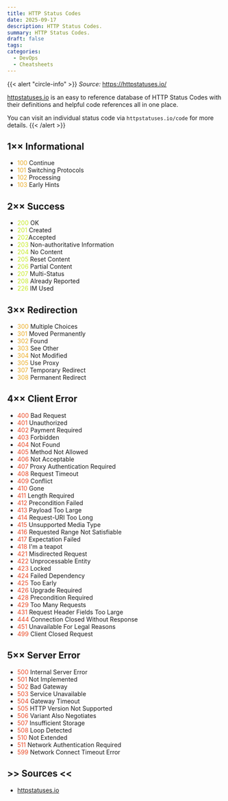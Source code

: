 ```yaml
---
title: HTTP Status Codes
date: 2025-09-17
description: HTTP Status Codes.
summary: HTTP Status Codes.
draft: false
tags:
categories:
  - DevOps
  - Cheatsheets
---
```

{{< alert "circle-info" >}}
_Source:_ https://httpstatuses.io/

[httpstatuses.io](https://httpstatuses.io/) is an easy to reference database of HTTP Status Codes with their definitions and helpful code references all in one place. 

You can visit an individual status code via `httpstatuses.io/code` for more details.
{{< /alert >}}
## 1×× Informational

- <font color=#EBAC25>100</font> Continue
- <font color=#EBAC25>101</font> Switching Protocols
- <font color=#EBAC25>102</font> Processing
- <font color=#EBAC25>103</font> Early Hints
## 2×× Success

- <font color=#C7EB25>200</font> OK
- <font color=#C7EB25>201</font> Created
- <font color=#C7EB25>202</font>Accepted
- <font color=#C7EB25>203</font> Non-authoritative Information
- <font color=#C7EB25>204</font> No Content
- <font color=#C7EB25>205</font> Reset Content
- <font color=#C7EB25>206</font> Partial Content
- <font color=#C7EB25>207</font> Multi-Status
- <font color=#C7EB25>208</font> Already Reported
- <font color=#C7EB25>226</font> IM Used
## 3×× Redirection

- <font color=#EBAC25>300</font> Multiple Choices
- <font color=#EBAC25>301</font> Moved Permanently
- <font color=#EBAC25>302</font> Found
- <font color=#EBAC25>303</font> See Other
- <font color=#EBAC25>304</font> Not Modified
- <font color=#EBAC25>305</font> Use Proxy
- <font color=#EBAC25>307</font> Temporary Redirect
- <font color=#EBAC25>308</font> Permanent Redirect

## 4×× Client Error

- <font color=#EB4925>400</font> Bad Request
- <font color=#EB4925>401</font> Unauthorized
- <font color=#EB4925>402</font> Payment Required
- <font color=#EB4925>403</font> Forbidden
- <font color=#EB4925>404</font> Not Found
- <font color=#EB4925>405</font> Method Not Allowed
- <font color=#EB4925>406</font> Not Acceptable
- <font color=#EB4925>407</font> Proxy Authentication Required
- <font color=#EB4925>408</font> Request Timeout
- <font color=#EB4925>409</font> Conflict
- <font color=#EB4925>410</font> Gone
- <font color=#EB4925>411</font> Length Required
- <font color=#EB4925>412</font> Precondition Failed
- <font color=#EB4925>413</font> Payload Too Large
- <font color=#EB4925>414</font> Request-URI Too Long
- <font color=#EB4925>415</font> Unsupported Media Type
- <font color=#EB4925>416</font> Requested Range Not Satisfiable
- <font color=#EB4925>417</font> Expectation Failed
- <font color=#EB4925>418</font> I'm a teapot
- <font color=#EB4925>421</font> Misdirected Request
- <font color=#EB4925>422</font> Unprocessable Entity
- <font color=#EB4925>423</font> Locked
- <font color=#EB4925>424</font> Failed Dependency
- <font color=#EB4925>425</font> Too Early
- <font color=#EB4925>426</font> Upgrade Required
- <font color=#EB4925>428</font> Precondition Required
- <font color=#EB4925>429</font> Too Many Requests
- <font color=#EB4925>431</font> Request Header Fields Too Large
- <font color=#EB4925>444</font> Connection Closed Without Response
- <font color=#EB4925>451</font> Unavailable For Legal Reasons
- <font color=#EB4925>499</font> Client Closed Request
## 5×× Server Error

- <font color=#EB4925>500</font> Internal Server Error
- <font color=#EB4925>501</font> Not Implemented
- <font color=#EB4925>502</font> Bad Gateway
- <font color=#EB4925>503</font> Service Unavailable
- <font color=#EB4925>504</font> Gateway Timeout
- <font color=#EB4925>505</font> HTTP Version Not Supported
- <font color=#EB4925>506</font> Variant Also Negotiates
- <font color=#EB4925>507</font> Insufficient Storage
- <font color=#EB4925>508</font> Loop Detected
- <font color=#EB4925>510</font> Not Extended
- <font color=#EB4925>511</font> Network Authentication Required
- <font color=#EB4925>599</font> Network Connect Timeout Error
## >> Sources <<

- [httpstatuses.io](https://httpstatuses.io/)